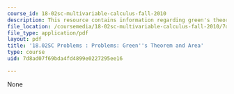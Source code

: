 ```yaml
---
course_id: 18-02sc-multivariable-calculus-fall-2010
description: This resource contains information regarding green's theorem and area.
file_location: /coursemedia/18-02sc-multivariable-calculus-fall-2010/7d8ad07f69bda4fd4899e0227295ee16_MIT18_02SC_pb_68_quest.pdf
file_type: application/pdf
layout: pdf
title: '18.02SC Problems : Problems: Green''s Theorem and Area'
type: course
uid: 7d8ad07f69bda4fd4899e0227295ee16

---
```

None